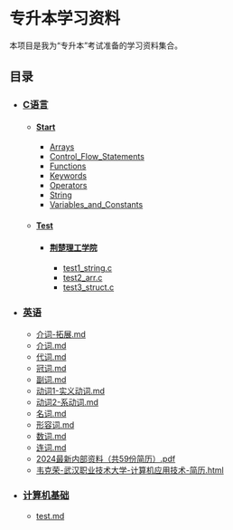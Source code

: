 # 专升本学习资料

本项目是我为“专升本”考试准备的学习资料集合。

## 目录

- ### [C语言](./C语言/)
  - #### [Start](./C语言/Start/)
    - [Arrays](./C语言/Start/Arrays/)
    - [Control_Flow_Statements](./C语言/Start/Control_Flow_Statements/)
    - [Functions](./C语言/Start/Functions/)
    - [Keywords](./C语言/Start/Keywords/)
    - [Operators](./C语言/Start/Operators/)
    - [String](./C语言/Start/String/)
    - [Variables_and_Constants](./C语言/Start/Variables_and_Constants/)
  - #### [Test](./C语言/Test/)
    - #### [荆楚理工学院](./C语言/Test/荆楚理工学院/)
      - [test1_string.c](./C语言/Test/荆楚理工学院/test1_string.c)
      - [test2_arr.c](./C语言/Test/荆楚理工学院/test2_arr.c)
      - [test3_struct.c](./C语言/Test/荆楚理工学院/test3_struct.c)

- ### [英语](./英语/)
  - [介词-拓展.md](./英语/介词-拓展.md)
  - [介词.md](./英语/介词.md)
  - [代词.md](./英语/代词.md)
  - [冠词.md](./英语/冠词.md)
  - [副词.md](./英语/副词.md)
  - [动词1-实义动词.md](./英语/动词1-实义动词.md)
  - [动词2-系动词.md](./英语/动词2-系动词.md)
  - [名词.md](./英语/名词.md)
  - [形容词.md](./英语/形容词.md)
  - [数词.md](./英语/数词.md)
  - [连词.md](./英语/连词.md)
  - [2024最新内部资料（共59份简历）.pdf](./英语/2024最新内部资料（共59份简历）.pdf)
  - [韦克荣-武汉职业技术大学-计算机应用技术-简历.html](./英语/韦克荣-武汉职业技术大学-计算机应用技术-简历.html)

- ### [计算机基础](./计算机基础/)
  - [test.md](./计算机基础/test.md)
